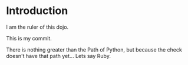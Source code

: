 # Introduction

I am the ruler of this dojo.

This is my commit.

There is nothing greater than the Path of Python, but because the check doesn't have that path yet... Lets say Ruby.
